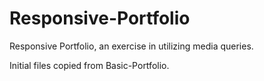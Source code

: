 # Responsive-Portfolio

Responsive Portfolio, an exercise in utilizing media queries.

Initial files copied from Basic-Portfolio.